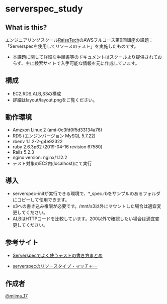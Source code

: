 serverspec_study
====

## What is this?

エンジニアリングスクール[RaiseTech](https://raise-tech.net/)のAWSフルコース第9回講座の課題：「Serverspecを使用してリソースのテスト」を実施したものです。
- 本課題に関して詳細な手順書等のドキュメントはスクールより提供されておらず、主に検索サイトで入手可能な情報を元に作成しています。


## 構成

- EC2,RDS,ALB,S3の構成
- 詳細はlayout/layout.pngをご覧ください。

## 動作環境

- Amzxon Linux 2 (ami-0c3fd0f5d33134a76)
- RDS (エンジンバージョン MySQL 5.7.22)
- rbenv 1.1.2-2-g4e92322
- ruby 2.6.3p62 (2019-04-16 revision 67580)
- Rails 5.2.3
- nginx version: nginx/1.12.2
- テスト対象のEC2内(localhost)にて実行

## 導入

- serverspec-initが実行できる環境で、*_spec.rbをサンプルのあるフォルダにコピーして使用できます。
- s3への書き込み権限が必要です。/mnt/s3以外にマウントした場合は適宜変更してください。
- ALBはHTTPコードを比較しています。200以外で確認したい場合は適宜変更してください。

## 参考サイト

- [Serverspecでよく使うテストの書き方まとめ](https://qiita.com/minamijoyo/items/467ddd13c0cab15330bf)

- [serverspecのリソースタイプ・マッチャー](https://qiita.com/ando-masaki/items/e02960789c7a4e0c4d20)

## 作成者

[@miima_17](https://twitter.com/miima_17)
